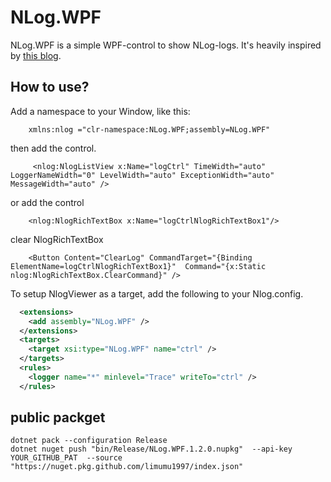 [1]: http://dotnetsolutionsbytomi.blogspot.se/2011/06/creating-awesome-logging-control-with.html

# NLog.WPF

NLog.WPF is a simple WPF-control to show NLog-logs. It's heavily inspired by [this blog][1].


## How to use?

Add a namespace to your Window, like this:

        xmlns:nlog ="clr-namespace:NLog.WPF;assembly=NLog.WPF"

then add the control.

         <nlog:NlogListView x:Name="logCtrl" TimeWidth="auto" LoggerNameWidth="0" LevelWidth="auto" ExceptionWidth="auto" MessageWidth="auto" />

or add the control

        <nlog:NlogRichTextBox x:Name="logCtrlNlogRichTextBox1"/>
        
clear NlogRichTextBox

        <Button Content="ClearLog" CommandTarget="{Binding ElementName=logCtrlNlogRichTextBox1}"  Command="{x:Static nlog:NlogRichTextBox.ClearCommand}" />


To setup NlogViewer as a target, add the following to your Nlog.config.

```xml
  <extensions>
    <add assembly="NLog.WPF" />
  </extensions>
  <targets>
    <target xsi:type="NLog.WPF" name="ctrl" />
  </targets>
  <rules>
    <logger name="*" minlevel="Trace" writeTo="ctrl" />
  </rules>
```
## public packget

``` shell
dotnet pack --configuration Release
dotnet nuget push "bin/Release/NLog.WPF.1.2.0.nupkg"  --api-key YOUR_GITHUB_PAT  --source "https://nuget.pkg.github.com/limumu1997/index.json"
```
